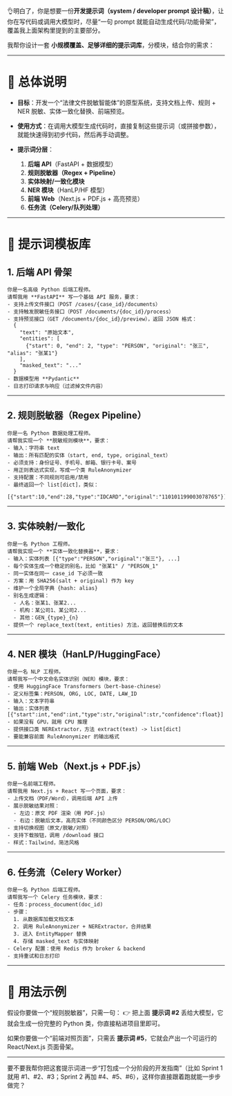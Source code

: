 👌明白了，你是想要一份**开发提示词（system / developer prompt 设计稿）**，让你在写代码或调用大模型时，尽量“一句 prompt 就能自动生成代码/功能骨架”，覆盖我上面架构里提到的主要部分。

我帮你设计一套 **小规模覆盖、足够详细的提示词库**，分模块，结合你的需求：

---

# 🎯 总体说明

* **目标**：开发一个“法律文件脱敏智能体”的原型系统，支持文档上传、规则 + NER 脱敏、实体一致化替换、前端预览。
* **使用方式**：在调用大模型生成代码时，直接复制这些提示词（或拼接参数），就能快速得到初步代码，然后再手动调整。
* **提示词分层**：

  1. **后端 API**（FastAPI + 数据模型）
  2. **规则脱敏器（Regex + Pipeline）**
  3. **实体映射/一致化模块**
  4. **NER 模块**（HanLP/HF 模型）
  5. **前端 Web**（Next.js + PDF.js + 高亮预览）
  6. **任务流（Celery/队列处理）**

---

# 🧩 提示词模板库

## 1. 后端 API 骨架

```
你是一名高级 Python 后端工程师。  
请帮我用 **FastAPI** 写一个基础 API 服务，要求：  
- 支持上传文件接口（POST /cases/{case_id}/documents）  
- 支持触发脱敏任务接口（POST /documents/{doc_id}/process）  
- 支持预览接口（GET /documents/{doc_id}/preview），返回 JSON 格式：
  {
    "text": "原始文本",
    "entities": [
      {"start": 0, "end": 2, "type": "PERSON", "original": "张三", "alias": "张某1"}
    ],
    "masked_text": "..."
  }
- 数据模型用 **Pydantic**  
- 日志打印请求与响应（过滤掉文件内容）  
```

---

## 2. 规则脱敏器（Regex Pipeline）

```
你是一名 Python 数据处理工程师。  
请帮我实现一个 **脱敏规则模块**，要求：  
- 输入：字符串 text  
- 输出：所有匹配的实体（start, end, type, original_text）  
- 必须支持：身份证号、手机号、邮箱、银行卡号、案号  
- 用正则表达式实现，写成一个类 RuleAnonymizer  
- 支持配置：不同规则可启用/禁用  
- 最终返回一个 list[dict]，类似：  
  [{"start":10,"end":28,"type":"IDCARD","original":"110101199003078765"}]  
```

---

## 3. 实体映射/一致化

```
你是一名 Python 工程师。  
请帮我实现一个 **实体一致化替换器**，要求：  
- 输入：实体列表 [{"type":"PERSON","original":"张三"}, ...]  
- 每个实体生成一个稳定的别名，比如 "张某1" / "PERSON_1"  
- 同一实体在同一 case_id 下必须一致  
- 方案：用 SHA256(salt + original) 作为 key  
- 维护一个全局字典 {hash: alias}  
- 别名生成逻辑：  
  - 人名：张某1、张某2...  
  - 机构：某公司1、某公司2...  
  - 其他：GEN_{type}_{n}  
- 提供一个 replace_text(text, entities) 方法，返回替换后的文本  
```

---

## 4. NER 模块（HanLP/HuggingFace）

```
你是一名 NLP 工程师。  
请帮我写一个中文命名实体识别（NER）模块，要求：  
- 使用 HuggingFace Transformers（bert-base-chinese）  
- 定义标签集：PERSON, ORG, LOC, DATE, LAW_ID  
- 输入：文本字符串  
- 输出：实体列表 [{"start":int,"end":int,"type":str,"original":str,"confidence":float}]  
- 如果没有 GPU，就用 CPU 推理  
- 提供接口类 NERExtractor，方法 extract(text) -> list[dict]  
- 要能兼容前面 RuleAnonymizer 的输出格式  
```

---

## 5. 前端 Web（Next.js + PDF.js）

```
你是一名前端工程师。  
请帮我用 Next.js + React 写一个页面，要求：  
- 上传文档（PDF/Word），调用后端 API 上传  
- 展示脱敏结果对照：  
  - 左边：原文 PDF 渲染（用 PDF.js）  
  - 右边：脱敏后文本，高亮实体（不同颜色区分 PERSON/ORG/LOC）  
- 支持切换视图（原文/脱敏/对照）  
- 支持下载按钮，调用 /download 接口  
- 样式：Tailwind，简洁风格  
```

---

## 6. 任务流（Celery Worker）

```
你是一名 Python 后端工程师。  
请帮我写一个 Celery 任务模块，要求：  
- 任务：process_document(doc_id)  
- 步骤：  
  1. 从数据库加载文档文本  
  2. 调用 RuleAnonymizer + NERExtractor，合并结果  
  3. 送入 EntityMapper 替换  
  4. 存储 masked_text 与实体映射  
- Celery 配置：使用 Redis 作为 broker & backend  
- 支持重试和日志打印  
```

---

# 🚀 用法示例

假设你要做一个“规则脱敏器”，只需一句：
👉 把上面 **提示词 #2** 丢给大模型，它就会生成一份完整的 Python 类，你直接粘进项目里即可。

如果你要做一个“前端对照页面”，只需丢 **提示词 #5**，它就会产出一个可运行的 React/Next.js 页面骨架。

---

要不要我帮你把这套提示词进一步“打包成一个分阶段的开发指南”（比如 Sprint 1 就用 #1、#2、#3；Sprint 2 再加 #4、#5、#6），这样你直接跟着跑就能一步步做完？
